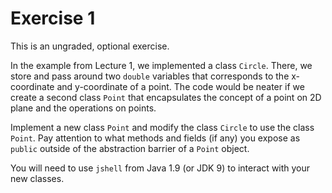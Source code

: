 # Exercise 1

This is an ungraded, optional exercise.

In the example from Lecture 1, we implemented a class `Circle`.  There, we store and pass around two `double` variables that corresponds to the x-coordinate and y-coordinate of a point.  The code would be neater if we create a second class `Point` that encapsulates the concept of a point on 2D plane and the operations on points.

Implement a new class `Point` and modify the class `Circle` to use the class `Point`.  Pay attention to what methods and fields (if any) you expose as `public` outside of the abstraction barrier of a `Point` object.

You will need to use `jshell` from Java 1.9 (or JDK 9) to interact with your new classes.

